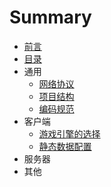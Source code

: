 # Summary

* [前言](README.md)
* [目录](jian-jie.md)
* 通用
	* [网络协议](post/common/wang-luo-xie-yi.md)
	* [项目结构](post/common/xiang-mu-jie-gou.md)
	* [编码规范](post/common/bian-ma-gui-fan.md)
* 客户端
	* [游戏引擎的选择](post/client/yin-qing-xuan-ze.md)
	* [静态数据配置](post/client/jing-tai-shu-ju.md)
* 服务器
* 其他
